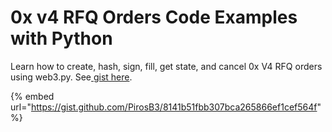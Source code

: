 # 0x v4 RFQ Orders Code Examples with Python

Learn how to create, hash, sign, fill, get state, and cancel 0x V4 RFQ orders using web3.py. See[ gist here](https://gist.github.com/PirosB3/8141b51fbb307bca265866ef1cef564f).&#x20;

{% embed url="https://gist.github.com/PirosB3/8141b51fbb307bca265866ef1cef564f" %}
